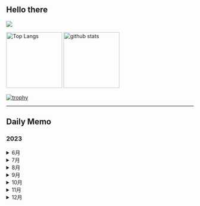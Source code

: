 ## Hello there 

![](http://github-profile-summary-cards.vercel.app/api/cards/profile-details?username=Solosx&theme=dark)

<p align="left"> 
  <img alt="Top Langs" height="150px" src="https://github-readme-stats.vercel.app/api/top-langs/?username=Solosx&layout=compact&count_private=true&show_icons=true&theme=dark" />
  <img alt="github stats" height="150px" src="https://github-readme-stats.vercel.app/api?username=Solosx&count_private=true&show_icons=true&show_icons=true&theme=dark" />
</p>

[![trophy](https://github-profile-trophy.vercel.app/?username=Solosx&theme=onedark&column=7
)](https://github.com/ryo-ma/github-profile-trophy)

* * *

## Daily Memo
### 2023
<details>
  <summary>6月</summary>

  - [28-06](https://github.com/SoloSx/Solosx/blob/main/Dairy/202306/2023-2806.md)
  - [29-06](https://github.com/SoloSx/Solosx/blob/main/Dairy/202306/2023-2906.md)
  - [30-06](https://github.com/SoloSx/Solosx/blob/main/Dairy/202306/2023-3006.md)

</details>


<details>
  <summary>7月</summary>

  - [01-07](https://github.com/SoloSx/Solosx/blob/main/Dairy/202307/2023-0107.md)
  - [02-07](https://github.com/SoloSx/Solosx/blob/main/Dairy/202307/2023-0207.md)
  - [03-07](https://github.com/SoloSx/Solosx/blob/main/Dairy/202307/2023-0307.md)
  - [04-07](https://github.com/SoloSx/Solosx/blob/main/Dairy/202307/2023-0407.md)
  - [05-07](https://github.com/SoloSx/Solosx/blob/main/Dairy/202307/2023-0507.md)
  - [06-07](https://github.com/SoloSx/Solosx/blob/main/Dairy/202307/2023-0607.md)
  - [07-07](https://github.com/SoloSx/Solosx/blob/main/Dairy/202307/2023-0707.md)
  - [08-07](https://github.com/SoloSx/Solosx/blob/main/Dairy/202307/2023-0807.md)
  - [09-07](https://github.com/SoloSx/Solosx/blob/main/Dairy/202307/2023-0907.md)
  - [10-07](https://github.com/SoloSx/Solosx/blob/main/Dairy/202307/2023-1007.md)
  - [11-07](https://github.com/SoloSx/Solosx/blob/main/Dairy/202307/2023-1107.md)
  - [12-07](https://github.com/SoloSx/Solosx/blob/main/Dairy/202307/2023-1207.md)
  - [13-07](https://github.com/SoloSx/Solosx/blob/main/Dairy/202307/2023-1307.md)
  - [14-07](https://github.com/SoloSx/Solosx/blob/main/Dairy/202307/2023-1407.md)
  - [15-07](https://github.com/SoloSx/Solosx/blob/main/Dairy/202307/2023-1507.md)
  - [16-07](https://github.com/SoloSx/Solosx/blob/main/Dairy/202307/2023-1607.md)
  - [17-07](https://github.com/SoloSx/Solosx/blob/main/Dairy/202307/2023-1707.md)
  - [18-07](https://github.com/SoloSx/Solosx/blob/main/Dairy/202307/2023-1807.md)
  - [19-07](https://github.com/SoloSx/Solosx/blob/main/Dairy/202307/2023-1907.md)
  - [20-07](https://github.com/SoloSx/Solosx/blob/main/Dairy/202307/2023-2007.md)
  - [21-07](https://github.com/SoloSx/Solosx/blob/main/Dairy/202307/2023-2107.md)
  - [22-07](https://github.com/SoloSx/Solosx/blob/main/Dairy/202307/2023-2207.md)
  - [23-07](https://github.com/SoloSx/Solosx/blob/main/Dairy/202307/2023-2307.md)
  - [24-07](https://github.com/SoloSx/Solosx/blob/main/Dairy/202307/2023-2407.md)
  - [25-07](https://github.com/SoloSx/Solosx/blob/main/Dairy/202307/2023-2507.md)
  - [26-07](https://github.com/SoloSx/Solosx/blob/main/Dairy/202307/2023-2607.md)
  - [27-07](https://github.com/SoloSx/Solosx/blob/main/Dairy/202307/2023-2707.md)
  - [28-07](https://github.com/SoloSx/Solosx/blob/main/Dairy/202307/2023-2807.md)
  - [29-07](https://github.com/SoloSx/Solosx/blob/main/Dairy/202307/2023-2907.md)
  - [30-07](https://github.com/SoloSx/Solosx/blob/main/Dairy/202307/2023-3007.md)
  - [31-07](https://github.com/SoloSx/Solosx/blob/main/Dairy/202307/2023-3107.md)

</details>

<details>
  <summary>8月</summary>
  
  - [01-08](https://github.com/SoloSx/Solosx/blob/main/Dairy/202308/2023-0108.md)
  - [02-08](https://github.com/SoloSx/Solosx/blob/main/Dairy/202308/2023-0208.md)
  - [03-08](https://github.com/SoloSx/Solosx/blob/main/Dairy/202308/2023-0308.md)
  - [04-08](https://github.com/SoloSx/Solosx/blob/main/Dairy/202308/2023-0408.md)
  - [05-08](https://github.com/SoloSx/Solosx/blob/main/Dairy/202308/2023-0508.md)
  - [06-08](https://github.com/SoloSx/Solosx/blob/main/Dairy/202308/2023-0608.md)
  - [07-08](https://github.com/SoloSx/Solosx/blob/main/Dairy/202308/2023-0708.md)
  - [08-08](https://github.com/SoloSx/Solosx/blob/main/Dairy/202308/2023-0808.md)
  - [09-08](https://github.com/SoloSx/Solosx/blob/main/Dairy/202308/2023-0908.md)
  - [10-08](https://github.com/SoloSx/Solosx/blob/main/Dairy/202308/2023-1008.md)
  - [11-08](https://github.com/SoloSx/Solosx/blob/main/Dairy/202308/2023-1108.md)
  - [12-08](https://github.com/SoloSx/Solosx/blob/main/Dairy/202308/2023-1208.md)
  - [13-08](https://github.com/SoloSx/Solosx/blob/main/Dairy/202308/2023-1308.md)
  - [14-08](https://github.com/SoloSx/Solosx/blob/main/Dairy/202308/2023-1408.md)
  - [15-08](https://github.com/SoloSx/Solosx/blob/main/Dairy/202308/2023-1508.md)
  - [16-08](https://github.com/SoloSx/Solosx/blob/main/Dairy/202308/2023-1608.md)
  - [17-08](https://github.com/SoloSx/Solosx/blob/main/Dairy/202308/2023-1708.md)
  - [18-08](https://github.com/SoloSx/Solosx/blob/main/Dairy/202308/2023-1808.md)
  - [19-08](https://github.com/SoloSx/Solosx/blob/main/Dairy/202308/2023-1908.md)
  - [20-08](https://github.com/SoloSx/Solosx/blob/main/Dairy/202308/2023-2008.md)
  - [21-08](https://github.com/SoloSx/Solosx/blob/main/Dairy/202308/2023-2108.md)
  - [22-08](https://github.com/SoloSx/Solosx/blob/main/Dairy/202308/2023-2208.md)
  - [23-08](https://github.com/SoloSx/Solosx/blob/main/Dairy/202308/2023-2308.md)
  - [24-08](https://github.com/SoloSx/Solosx/blob/main/Dairy/202308/2023-2408.md)
  - [25-08](https://github.com/SoloSx/Solosx/blob/main/Dairy/202308/2023-2508.md)
  - [26-08](https://github.com/SoloSx/Solosx/blob/main/Dairy/202308/2023-2608.md)
  - [27-08](https://github.com/SoloSx/Solosx/blob/main/Dairy/202308/2023-2708.md)
  - [28-08](https://github.com/SoloSx/Solosx/blob/main/Dairy/202308/2023-2808.md)
  - [29-08](https://github.com/SoloSx/Solosx/blob/main/Dairy/202308/2023-2908.md)
  - [30-08](https://github.com/SoloSx/Solosx/blob/main/Dairy/202308/2023-3008.md)
  - [31-08](https://github.com/SoloSx/Solosx/blob/main/Dairy/202308/2023-3108.md)
</details>


<details>
<summary>9月</summary>
  
  - [01-09](https://github.com/SoloSx/Solosx/blob/main/Dairy/202309/2023-0109.md)
  - [02-09](https://github.com/SoloSx/Solosx/blob/main/Dairy/202309/2023-0209.md)
  - [03-09](https://github.com/SoloSx/Solosx/blob/main/Dairy/202309/2023-0309.md)
  - [04-09](https://github.com/SoloSx/Solosx/blob/main/Dairy/202309/2023-0409.md)
  - [05-09](https://github.com/SoloSx/Solosx/blob/main/Dairy/202309/2023-0509.md)
  - [06-09](https://github.com/SoloSx/Solosx/blob/main/Dairy/202309/2023-0609.md)
  - [07-09](https://github.com/SoloSx/Solosx/blob/main/Dairy/202309/2023-0709.md)
  - [08-09](https://github.com/SoloSx/Solosx/blob/main/Dairy/202309/2023-0809.md)
  - [09-09](https://github.com/SoloSx/Solosx/blob/main/Dairy/202309/2023-0909.md)
  - [10-09](https://github.com/SoloSx/Solosx/blob/main/Dairy/202309/2023-1009.md)
  - [11-09](https://github.com/SoloSx/Solosx/blob/main/Dairy/202309/2023-1109.md)
  - [12-09](https://github.com/SoloSx/Solosx/blob/main/Dairy/202309/2023-1209.md)
  - [13-09](https://github.com/SoloSx/Solosx/blob/main/Dairy/202309/2023-1309.md)
  - [14-09](https://github.com/SoloSx/Solosx/blob/main/Dairy/202309/2023-1409.md)
  - [15-09](https://github.com/SoloSx/Solosx/blob/main/Dairy/202309/2023-1509.md)
  - [16-09](https://github.com/SoloSx/Solosx/blob/main/Dairy/202309/2023-1609.md)
  - [17-09](https://github.com/SoloSx/Solosx/blob/main/Dairy/202309/2023-1709.md)
  - [18-09](https://github.com/SoloSx/Solosx/blob/main/Dairy/202309/2023-1809.md)
  - [19-09](https://github.com/SoloSx/Solosx/blob/main/Dairy/202309/2023-1909.md)
  - [20-09](https://github.com/SoloSx/Solosx/blob/main/Dairy/202309/2023-2009.md)
  - [21-09](https://github.com/SoloSx/Solosx/blob/main/Dairy/202309/2023-2109.md)
  - [22-09](https://github.com/SoloSx/Solosx/blob/main/Dairy/202309/2023-2209.md)
  - [23-09](https://github.com/SoloSx/Solosx/blob/main/Dairy/202309/2023-2309.md)
  - [24-09](https://github.com/SoloSx/Solosx/blob/main/Dairy/202309/2023-2409.md)
  - [25-09](https://github.com/SoloSx/Solosx/blob/main/Dairy/202309/2023-2509.md)
  - [26-09](https://github.com/SoloSx/Solosx/blob/main/Dairy/202309/2023-2609.md)
  - [27-09](https://github.com/SoloSx/Solosx/blob/main/Dairy/202309/2023-2709.md)
  - [28-09](https://github.com/SoloSx/Solosx/blob/main/Dairy/202309/2023-2809.md)
  - [29-09](https://github.com/SoloSx/Solosx/blob/main/Dairy/202309/2023-2909.md)
  - [30-09](https://github.com/SoloSx/Solosx/blob/main/Dairy/202309/2023-3009.md)

</details>

<details>
<summary>10月</summary>

</details>

<details>
<summary>11月</summary>

</details>

<details>
<summary>12月</summary>

</details>



